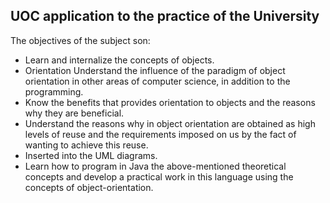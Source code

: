 ## UOC application to the practice of the University

The objectives of the subject son:

* Learn and internalize the concepts of objects.
* Orientation Understand the influence of the paradigm of object orientation in other areas of computer science, in addition to the programming.
* Know the benefits that provides orientation to objects and the reasons why they are beneficial.
* Understand the reasons why in object orientation are obtained as high levels of reuse and the requirements imposed on us by the fact of wanting to achieve this reuse.
* Inserted into the UML diagrams.
* Learn how to program in Java the above-mentioned theoretical concepts and develop a practical work in this language using the concepts of object-orientation.